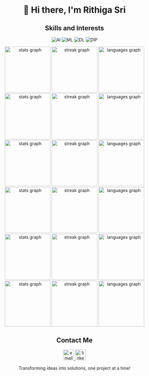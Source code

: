 <!-- Header Section -->
<h1 align="center">👋 Hi there, I'm Rithiga Sri </h1>

<!-- Skills and Interests Section -->
<h2 align="center">Skills and Interests</h2>
<p align="center">
  <img src="https://img.shields.io/badge/-Artificial%20Intelligence-blue" alt="AI">
  <img src="https://img.shields.io/badge/-Machine%20Learning-green" alt="ML">
  <img src="https://img.shields.io/badge/-Deep%20Learning-orange" alt="DL">
  <img src="https://img.shields.io/badge/-Digital%20Image%20Processing-red" alt="DIP">
</p>

<!-- GitHub Stats Section -->
<div align="center">
<img src="https://github-readme-stats.vercel.app/api?username=Rithigasri&hide_title=false&hide_rank=true&show_icons=true&include_all_commits=true&count_private=true&disable_animations=false&theme=midnight-purple&locale=en&hide_border=true" height="150" alt="stats graph" />
<img src="https://streak-stats.demolab.com?user=Rithigasri&locale=en&mode=daily&theme=midnight-purple&hide_border=false&border_radius=5" height="150" alt="streak graph" />
<img src="https://github-readme-stats.vercel.app/api/top-langs?username=Rithigasri&locale=en&hide_title=false&layout=compact&card_width=320&langs_count=5&theme=midnight-purple&hide_border=false" height="150" alt="languages graph" />
<img src="https://github-readme-stats.vercel.app/api?username=Rithigasri&hide_title=false&hide_rank=true&show_icons=true&include_all_commits=true&count_private=true&disable_animations=false&theme=chartreuse-dark&locale=en&hide_border=true" height="150" alt="stats graph" />
<img src="https://streak-stats.demolab.com?user=Rithigasri&locale=en&mode=daily&theme=chartreuse-dark&hide_border=false&border_radius=5" height="150" alt="streak graph" />
<img src="https://github-readme-stats.vercel.app/api/top-langs?username=Rithigasri&locale=en&hide_title=false&layout=compact&card_width=320&langs_count=5&theme=chartreuse-dark&hide_border=false" height="150" alt="languages graph" />
<img src="https://github-readme-stats.vercel.app/api?username=Rithigasri&hide_title=false&hide_rank=true&show_icons=true&include_all_commits=true&count_private=true&disable_animations=false&theme=radical&locale=en&hide_border=true" height="150" alt="stats graph" />
<img src="https://streak-stats.demolab.com?user=Rithigasri&locale=en&mode=daily&theme=radical&hide_border=false&border_radius=5" height="150" alt="streak graph" />
<img src="https://github-readme-stats.vercel.app/api/top-langs?username=Rithigasri&locale=en&hide_title=false&layout=compact&card_width=320&langs_count=5&theme=radical&hide_border=false" height="150" alt="languages graph" />
<img src="https://github-readme-stats.vercel.app/api?username=Rithigasri&hide_title=false&hide_rank=true&show_icons=true&include_all_commits=true&count_private=true&disable_animations=false&theme=merko&locale=en&hide_border=true" height="150" alt="stats graph" />
<img src="https://streak-stats.demolab.com?user=Rithigasri&locale=en&mode=daily&theme=merko&hide_border=false&border_radius=5" height="150" alt="streak graph" />
<img src="https://github-readme-stats.vercel.app/api/top-langs?username=Rithigasri&locale=en&hide_title=false&layout=compact&card_width=320&langs_count=5&theme=merko&hide_border=false" height="150" alt="languages graph" />
<img src="https://github-readme-stats.vercel.app/api?username=Rithigasri&hide_title=false&hide_rank=true&show_icons=true&include_all_commits=true&count_private=true&disable_animations=false&theme=solarized-dark&locale=en&hide_border=true" height="150" alt="stats graph" />
<img src="https://streak-stats.demolab.com?user=Rithigasri&locale=en&mode=daily&theme=solarized-dark&hide_border=false&border_radius=5" height="150" alt="streak graph" />
<img src="https://github-readme-stats.vercel.app/api/top-langs?username=Rithigasri&locale=en&hide_title=false&layout=compact&card_width=320&langs_count=5&theme=solarized-dark&hide_border=false" height="150" alt="languages graph" />
<img src="https://github-readme-stats.vercel.app/api?username=Rithigasri&hide_title=false&hide_rank=true&show_icons=true&include_all_commits=true&count_private=true&disable_animations=false&theme=dark&locale=en&hide_border=true" height="150" alt="stats graph" />
<img src="https://streak-stats.demolab.com?user=Rithigasri&locale=en&mode=daily&theme=dark&hide_border=false&border_radius=5" height="150" alt="streak graph" />
<img src="https://github-readme-stats.vercel.app/api/top-langs?username=Rithigasri&locale=en&hide_title=false&layout=compact&card_width=320&langs_count=5&theme=dark&hide_border=false" height="150" alt="languages graph" />




</div>


<!-- Contact Information Section -->
<h2 align="center">Contact Me </h2>
<p align="center">
  <a href="mailto:rithigasri383@gmail.com">
    <img src="https://img.shields.io/static/v1?message=Email&logo=gmail&label=&color=D14836&logoColor=white&style=for-the-badge" height="35" alt="email button" />
  </a>
  <a href="https://www.linkedin.com/in/rithigasrib">
    <img src="https://img.shields.io/static/v1?message=LinkedIn&logo=linkedin&label=&color=0077B5&logoColor=white&style=for-the-badge" height="35" alt="linkedin button" />
  </a>
</p>


<!-- Footer Section -->
<p align="center">
  Transforming ideas into solutions, one project at a time! 
</p>
